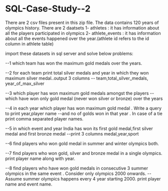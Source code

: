 # SQL-Case-Study--2

There are 2 csv files present in this zip file. The data contains 120 years of olympics history. There are 2 daatsets 
1- athletes : it has information about all the players participated in olympics
2- athlete_events : it has information about all the events happened over the year.(athlete id refers to the id column in athlete table)

import these datasets in sql server and solve below problems:

--1 which team has won the maximum gold medals over the years.

--2 for each team print total silver medals and year in which they won maximum silver medal..output 3 columns
-- team,total_silver_medals, year_of_max_silver

--3 which player has won maximum gold medals  amongst the players 
--which have won only gold medal (never won silver or bronze) over the years

--4 in each year which player has won maximum gold medal . Write a query to print year,player name 
--and no of golds won in that year . In case of a tie print comma separated player names.

--5 in which event and year India has won its first gold medal,first silver medal and first bronze medal
--print 3 columns medal,year,sport

--6 find players who won gold medal in summer and winter olympics both.

--7 find players who won gold, silver and bronze medal in a single olympics. print player name along with year.

--8 find players who have won gold medals in consecutive 3 summer olympics in the same event . Consider only olympics 2000 onwards. 
--Assume summer olympics happens every 4 year starting 2000. print player name and event name.





